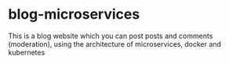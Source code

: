 # blog-microservices
This is a blog website which you can post posts and comments (moderation), using the architecture of microservices, docker and kubernetes
